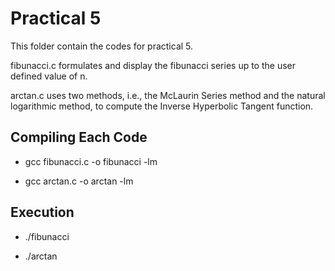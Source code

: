 # Practical 5

This folder contain the codes for practical 5.

fibunacci.c formulates and display the fibunacci series up to the user 
defined value of n.

arctan.c uses two methods, i.e., the McLaurin Series method and the 
natural logarithmic method, to compute the Inverse Hyperbolic Tangent 
function.

## Compiling Each Code

* gcc fibunacci.c -o fibunacci -lm

* gcc arctan.c -o arctan -lm

## Execution

* ./fibunacci

* ./arctan 
